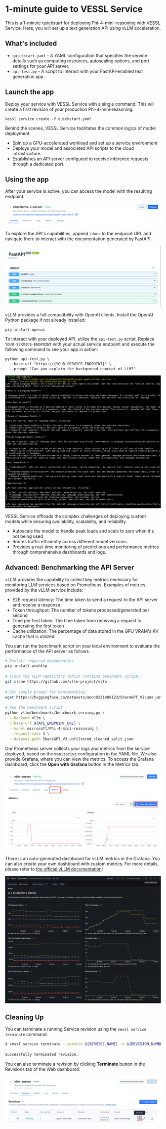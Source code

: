 # 1-minute guide to VESSL Service

This is a 1-minute quickstart for deploying Phi-4-mini-reasoning with VESSL Service. Here, you will set up a text generation API using vLLM acceleration.

## What's included
* `quickstart.yaml` - A YAML configuration that specifies the service details such as computing resources, autoscaling options, and port settings for your API server.
* `api-test.py` - A script to interact with your FastAPI-enabled text generation app.

## Launch the app

Deploy your service with VESSL Service with a single command. This will create a first revision of your production Phi-4-mini-reasoning.
```
vessl service create -f quickstart.yaml
```

Behind the scenes, VESSL Service facilitates the common logics of model deployment:

* Spin up a GPU-accelerated workload and set up a service environment
* Deploys your model and associated API scripts to the cloud infrastructure.
* Establishes an API server configured to receive inference requests through a dedicated port.

## Using the app
After your service is active, you can access the model with the resulting endpoint.

![](assets/endpoint.png)

To explore the API's capabilities, append `/docs` to the endpoint URL and navigate there to interact with the documentation generated by FastAPI.
 
![](assets/fastapi.png)

vLLM provides a full compatibility with OpenAI clients. Install the OpenAI Python package if not already installed:

```
pip install openai
```
To interact with your deployed API, utilize the `api-test.py` script. Replace `YOUR-SERVICE-ENDPOINT` with your actual service endpoint and execute the following command to see your app in action:

```
python api-test.py \
  --base-url "https://{YOUR-SERVICE-ENDPOINT}" \
  --prompt "Can you explain the background concept of LLM?"
```

![](assets/result.png)

VESSL Service offloads the complex challenges of deploying custom models while ensuring availability, scalability, and reliability.
* Autoscale the model to handle peak loads and scale to zero when it's not being used
* Routes traffic efficiently across different model versions.
* Provides a real-time monitoring of predictions and performance metrics through comprehensive dashboards and logs.


## Advanced: Benchmarking the API Server

vLLM provides the capability to collect key metrics necessary for monitoring LLM services based on Prometheus. Examples of metrics provided by the vLLM service include:
* E2E request latency: The time taken to send a request to the API server and receive a response
* Token throughput: The number of tokens processed/generated per second
* Time per first token: The time taken from receiving a request to generating the first token
* Cache utilization: The percentage of data stored in the GPU VRAM's KV cache that is utilized

You can run the benchmark script on your local environment to evaluate the performance of the API server as follows.

```sh
# Install required dependencies
pip install aiohttp

# Clone the vLLM repository (which contains benchmark script)
git clone https://github.com/vllm-project/vllm

# Get sample prompt for benchmarking
wget https://huggingface.co/datasets/anon8231489123/ShareGPT_Vicuna_unfiltered/resolve/main/ShareGPT_V3_unfiltered_cleaned_split.json

# Run the benchmark script
python vllm/benchmarks/benchmark_serving.py \
  --backend vllm \
  --base-url ${API_ENDPOINT_URL} \
  --model microsoft/Phi-4-mini-reasoning \
  --request-rate 3 \
  --dataset-path ShareGPT_V3_unfiltered_cleaned_split.json 
```

Our Prometheus server collects your logs and metrics from the service deployed, based on the `monitoring` configuration in the YAML file. We also provide Grafana, where you can view the metrics. To access the Grafana dashboard, click the **Open with Grafana** button in the Metrics tab:

![](assets/service-grafana-button.png)

There is an auto-generated dashboard for vLLM metrics in the Grafana. You can also create your own dashboard with custom metrics. For more details, please refer to [the official vLLM documentation](https://github.com/vllm-project/vllm/tree/main/examples/production_monitoring)!

![](assets/vllm-grafana.png)


## Cleaning Up

You can terminate a running Service revision using the `vessl service terminate` command:

```sh
$ vessl service terminate --service ${SERVICE_NAME} -n ${REVISION_NUMBER}

Successfully terminated revision.
```

You can also terminate a revision by clicking **Terminate** button in the Revisions tab of the Web dashboard:

![](assets/service-terminate.png)
